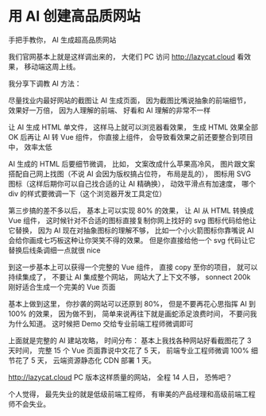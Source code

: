 # 用 AI 创建高品质网站

手把手教你， AI 生成超高品质网站

我们官网基本上就是这样调出来的， 大佬们 PC 访问 http://lazycat.cloud 看效果， 移动端这周上线。

我分享下调教 AI 方法：

尽量找业内最好网站的截图让 AI 生成页面， 因为截图比嘴说抽象的前端细节， 效果好一万倍， 因为人理解的前端、 好看和 AI 理解的非常不一样

让 AI 生成 HTML 单文件， 这样马上就可以浏览器看效果， 生成 HTML 效果全部 OK 后再让 AI 转 Vue 组件， 你直接上组件， 会导致看效果之前还要整合到项目中， 效率太低

AI 生成的 HTML 后要细节微调， 比如， 文案改成什么苹果高冷风， 图片跟文案搭配自己网上找图（不说 AI 会因为版权搞占位符， 布局是乱的）， 图标用 SVG 图标（这样后期你可以自己找合适的让 AI 精确换）， 动效平滑点有加速度， 哪个 div 的样式要微调一下（这个浏览器开发工具定位）

第三步搞的差不多以后， 基本上可以实现 80% 的效果， 让 AI 从 HTML 转换成 Vue 组件， 这时候针对不合适的图标直接复制你网上找好的 svg 图标代码给他让它替换， 因为 AI 现在对抽象图标的理解不够， 比如一个小火箭图标你靠嘴说 AI 会给你画成七巧板这种让你哭笑不得的效果。 但是你直接给他一个 svg 代码让它替换后线条调细一点就很 nice

到这一步基本上可以获得一个完整的 Vue 组件， 直接 copy 至你的项目， 就可以持续集成了， 不要让 AI 集成整个网站， 网站大了上下文不够， sonnect 200k 刚好适合生成一个完美的 Vue 页面

基本上做到这里， 你抄袭的网站可以还原到 80%， 但是不要再花心思指挥 AI 到 100% 的效果， 因为做不到， 简单来说再往下就是画蛇添足浪费时间， 不要问我为什么知道。 这时候把 Demo 交给专业前端工程师微调即可

上面就是完整的 AI 建站攻略， 时间分布： 基本上我找各种网站好看截图花了 3 天时间， 完整 15 个 Vue 页面靠说中文花了 5 天， 前端专业工程师微调 100% 细节花了 5 天， 云端资源静态化 CDN 部署 1 天。

http://lazycat.cloud PC 版本这样质量的网站， 全程 14 人日， 恐怖吧？

个人觉得， 最先失业的就是低级前端工程师， 有审美的产品经理和高级前端工程师不会失业。

